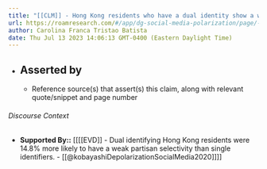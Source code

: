 ```yaml
---
title: "[[CLM]] - Hong Kong residents who have a dual identity show a weaker partisan selectivity than those who have a single identity."
url: https://roamresearch.com/#/app/dg-social-media-polarization/page/-8yAHAHO1
author: Carolina Franca Tristao Batista
date: Thu Jul 13 2023 14:06:13 GMT-0400 (Eastern Daylight Time)
---
```


- ## Asserted by
    - Reference source(s) that assert(s) this claim, along with relevant quote/snippet and page number

###### Discourse Context

- **Supported By::** [[[[EVD]] - Dual identifying Hong Kong residents were 14.8% more likely to have a weak partisan selectivity than single identifiers. - [[@kobayashiDepolarizationSocialMedia2020]]]]
